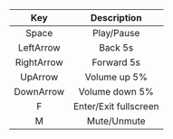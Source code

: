 | Key   | Description |
|:-----:|:-----------:|
| Space | Play/Pause |
| LeftArrow | Back 5s |
| RightArrow | Forward 5s |
| UpArrow | Volume up 5% |
| DownArrow | Volume down 5% |
| F | Enter/Exit fullscreen |
| M | Mute/Unmute |
